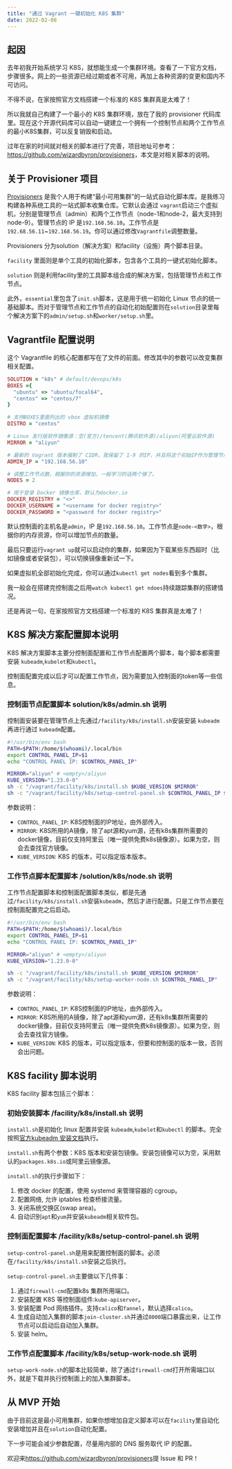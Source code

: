 ```yaml
---
title: "通过 Vagrant 一键初始化 K8S 集群"
date: 2022-02-08
---
```

## 起因

去年初我开始系统学习 K8S，就想能生成一个集群环境。查看了一下官方文档，步骤很多。网上的一些资源已经过期或者不可用，再加上各种资源的变更和国内不可访问。

不得不说，在家按照官方文档搭建一个标准的 K8S 集群真是太难了！

所以我就自己构建了一个最小的 K8S 集群环境，放在了我的 provisioner 代码库里。现在这个开源代码库可以自动一键建立一个拥有一个控制节点和两个工作节点的最小K8S集群，可以反复销毁和启动。

过年在家的时间就对相关的脚本进行了完善，项目地址可参考：<https://github.com/wizardbyron/provisioners>，本文是对相关脚本的说明。

## 关于 Provisioner 项目

[Provisioners](https://github.com/wizardbyron/provisioners) 是我个人用于构建“最小可用集群”的一站式自动化脚本库。是我练习构建各种系统工具的一站式脚本收集仓库。它默认会通过 `vagrant`启动三个虚拟机，分别是管理节点（admin）和两个工作节点（node-1和node-2，最大支持到node-9）。管理节点的 IP 是`192.168.56.10`。工作节点是`192.68.56.11`~`192.168.56.19`。你可以通过修改`Vagrantfile`调整数量。

Provisioners 分为solution（解决方案）和facility（设施）两个脚本目录。

`facility` 里面则是单个工具的初始化脚本，包含各个工具的一键式初始化脚本。

`solution` 则是利用facility里的工具脚本组合成的解决方案，包括管理节点和工作节点。

此外，`essential`里包含了`init.sh`脚本，这是用于统一初始化 Linux 节点的统一基础脚本。而对于管理节点和工作节点的自动化初始配置则在`solution`目录里每个解决方案下的`admin/setup.sh`和`worker/setup.sh`里。

## Vagrantfile 配置说明

这个 Vagrantfile 的核心配置都写在了文件的前面。修改其中的参数可以改变集群相关配置。

```Ruby
SOLUTION = "k8s" # default/devops/k8s
BOXES ={
  "ubuntu" => "ubuntu/focal64",
  "centos" => "centos/7"
}

# 支持BOXES里面列出的 vbox 虚拟机镜像
DISTRO = "centos" 

# Linux 发行版软件镜像源：空(官方)/tencent(腾讯软件源)/aliyun(阿里云软件源)
MIRROR = "aliyun" 

# 最新的 Vagrant 版本强制了 CIDR，我保留了 1-9 的IP，并且将这个初始IP作为管理节点IP
ADMIN_IP = "192.168.56.10" 

# 调整工作节点数，根据你的资源增加，一般学习的话两个够了。
NODES = 2 

# 用于登录 Docker 镜像仓库，默认为docker.io
DOCKER_REGISTRY = "<>"
DOCKER_USERNAME = "<username for docker registry>"
DOCKER_PASSWORD = "<password for docker registry>"

```

默认控制面的主机名是`admin`，IP 是`192.168.56.10`。工作节点是`node-<数字>`，根据你的内存资源，你可以增加节点的数量。

最后只要运行`vagrant up`就可以启动你的集群，如果因为下载某些东西超时（比如镜像或者安装包），可以切换镜像重新试一下。

如果虚拟机全部初始化完成，你可以通过`kubectl get nodes`看到多个集群。

我一般会在搭建完控制面之后用`watch kubectl get ndoes`持续跟踪集群的搭建情况。

还是再说一句，在家按照官方文档搭建一个标准的 K8S 集群真是太难了！

## K8S 解决方案配置脚本说明

K8S 解决方案脚本主要分控制面配置和工作节点配置两个脚本，每个脚本都需要安装 `kubeadm`,`kubelet`和`kubectl`。

控制面配置完成以后才可以配置工作节点，因为需要加入控制面的token等一些信息。

### 控制面节点配置脚本 solution/k8s/admin.sh 说明

控制面安装要在管理节点上先通过`/facility/k8s/install.sh`安装安装 `kubeadm` 再进行通过 `kubeadm`配置。

```sh
#!/usr/bin/env bash
PATH=$PATH:/home/$(whoami)/.local/bin
export CONTROL_PANEL_IP=$1
echo "CONTROL PANEL IP: $CONTROL_PANEL_IP"

MIRROR="aliyun" # <empty>/aliyun
KUBE_VERSION="1.23.0-0"
sh -c "/vagrant/facility/k8s/install.sh $KUBE_VERSION $MIRROR"
sh -c "/vagrant/facility/k8s/setup-control-panel.sh $CONTROL_PANEL_IP $MIRROR"
```

参数说明：

- `CONTROL_PANEL_IP`: K8S控制面的IP地址，由外部传入。
- `MIRROR`: K8S所用的A镜像，除了apt源和yum源，还有k8s集群所需要的docker镜像，目前仅支持阿里云（唯一提供免费k8s镜像源）。如果为空，则会去查找官方镜像。
- `KUBE_VERSION`: K8S 的版本，可以指定版本版本。

### 工作节点脚本配置脚本  /solution/k8s/node.sh 说明

工作节点配置脚本和控制面配置脚本类似，都是先通过`/facility/k8s/install.sh`安装`kubeadm`，然后才进行配置。只是工作节点要在控制面配置完之后启动。

```sh
#!/usr/bin/env bash
PATH=$PATH:/home/$(whoami)/.local/bin
export CONTROL_PANEL_IP=$1
echo "CONTROL PANEL IP: $CONTROL_PANEL_IP"

MIRROR="aliyun" # <empty>/aliyun
KUBE_VERSION="1.23.0-0"

sh -c "/vagrant/facility/k8s/install.sh $KUBE_VERSION $MIRROR"
sh -c "/vagrant/facility/k8s/setup-worker-node.sh $CONTROL_PANEL_IP"
```

参数说明：

- `CONTROL_PANEL_IP`: K8S控制面的IP地址，由外部传入。
- `MIRROR`: K8S所用的A镜像，除了apt源和yum源，还有k8s集群所需要的docker镜像，目前仅支持阿里云（唯一提供免费k8s镜像源）。如果为空，则会去查找官方镜像。
- `KUBE_VERSION`: K8S 的版本，可以指定版本，但要和控制面的版本一致，否则会出问题。

## K8S facility 脚本说明

K8S facility 脚本包括三个脚本：

### 初始安装脚本 /facility/k8s/install.sh 说明

`install.sh`是初始化 linux 配置并安装 `kubeadm`,`kubelet`和`kubectl` 的脚本。完全按照[官方kubeadm 安装文档](https://kubernetes.io/zh/docs/setup/production-environment/tools/kubeadm/install-kubeadm/)执行。

`install.sh`有两个参数：K8S 版本和安装包镜像。安装包镜像可以为空，采用默认的`packages.k8s.io`或阿里云镜像源。

`install.sh`的执行步骤如下：

1. 修改 docker 的配置，使用 systemd 来管理容器的 cgroup。
2. 配置网络, 允许 iptables 检查桥接流量。
3. 关闭系统交换区(swap area)。
4. 自动识别`apt`和`yum`并安装`kubeadm`相关软件包。

### 控制面配置脚本 /facility/k8s/setup-control-panel.sh 说明

`setup-control-panel.sh`是用来配置控制面的脚本。必须在`/facility/k8s/install.sh`安装之后执行。

`setup-control-panel.sh`主要做以下几件事：

1. 通过`firewall-cmd`配置k8s 集群所用端口。
2. 安装配置 K8S 等控制面组件:`kube-apiserver`。
3. 安装配置 Pod 网络插件。支持`calico`和`fannel`，默认选择`calico`。
4. 生成自动加入集群的脚本`join-cluster.sh`并通过`8000`端口暴露出来，让工作节点可以启动后自动加入集群。
5. 安装 helm。

### 工作节点配置脚本 /facility/k8s/setup-work-node.sh 说明

`setup-work-node.sh`的脚本比较简单，除了通过`firewall-cmd`打开所需端口以外，就是下载并执行控制面上的加入集群脚本。

## 从 MVP 开始

由于目前这是最小可用集群，如果你想增加自定义脚本可以在`facility`里自动化安装增加并且在`solution`自动化配置。

下一步可能会减少参数配置，尽量用内部的 DNS 服务取代 IP 的配置。

欢迎来<https://github.com/wizardbyron/provisioners>提 Issue 和 PR！
